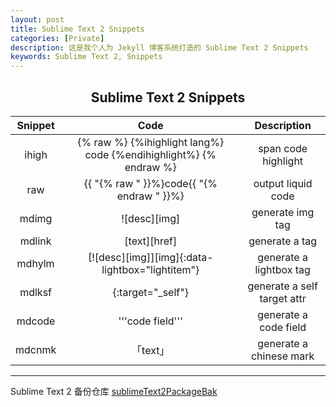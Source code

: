 ```yaml
---
layout: post
title: Sublime Text 2 Snippets
categories: [Private]
description: 这是我个人为 Jekyll 博客系统打造的 Sublime Text 2 Snippets
keywords: Sublime Text 2, Snippets
---
```


## <center> Sublime Text 2 Snippets </center>

|Snippet  |                                   Code                                 |      Description           |
|:-------:|:----------------------------------------------------------------------:|:--------------------------:|
|  ihigh  |{% raw %} {%ihighlight lang%} code {%endihighlight%} {% endraw %}| span code highlight        |
|   raw   |                   {{ "{% raw " }}%}code{{ "{% endraw " }}%}            | output liquid code         |
|  mdimg  |                       ![desc][img]                                     | generate img tag           |
|  mdlink |                       [text][href]                                     | generate a tag             |
|  mdhylm |            [![desc][img]][img]{:data-lightbox="lightitem"}             | generate a lightbox tag    |
|  mdlksf |                   {:target="_self"}                                    | generate a self target attr|
|  mdcode |                     '''code field'''                                   | generate a  code field     |
|  mdcnmk |                        「text」                                        | generate a chinese mark    |

                                



---

Sublime Text 2 备份仓库 [sublimeText2PackageBak][href1]

[href1]: https://github.com/ychost/sublimeText2PackageBak
